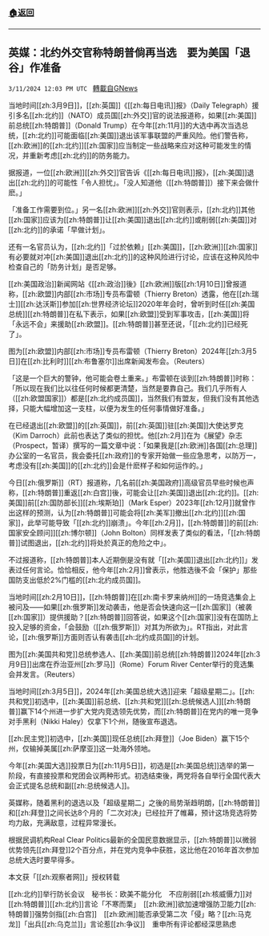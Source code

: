 ###  [:house:返回](README.md)
---


## 英媒：北约外交官称特朗普倘再当选　要为美国「退谷」作准备
`3/11/2024 12:03 PM UTC ` [轉載自GNews](https://gnews.org/articles/2384333)

当地时间[[zh:3月9日]]，[[zh:英国]]《[[zh:每日电讯]]报》（Daily Telegraph）援引多名[[zh:北约]]（NATO）成员国[[zh:外交]]官的说法报道称，如果[[zh:美国]]前总统[[zh:特朗普]]（Donald Trump）在今年[[zh:11月]]的大选中再次当选总统，[[zh:北约]]可能面临[[zh:美国]]退出该军事联盟的严重风险。他们警告称，[[zh:欧洲]]的[[zh:北约]][[zh:国家]]应当制定一些战略来应对这种可能发生的情况，并重新考虑[[zh:北约]]的防务能力。

据报道，一位[[zh:欧洲]][[zh:外交]]官告诉《[[zh:每日电讯]]报》，[[zh:美国]]退出[[zh:北约]]的可能性「令人担忧」。「没人知道他（[[zh:特朗普]]）接下来会做什麽。」

「准备工作需要到位。」另一名[[zh:欧洲]][[zh:外交]]官则表示，[[zh:北约]]其他[[zh:国家]]应该为[[zh:特朗普]]让[[zh:美国]]退出[[zh:北约]]或削弱[[zh:美国]]对[[zh:北约]]的承诺「早做计划」。

还有一名官员认为，[[zh:北约]]「过於依赖」[[zh:美国]]，[[zh:欧洲]][[zh:国家]]有必要就对冲[[zh:美国]]退出[[zh:北约]]的这种风险进行讨论，应该在这种风险中检查自己的「防务计划」是否足够。

[[zh:美国政治]]新闻网站《[[zh:政治]]後》[[zh:欧洲]]版[[zh:1月10日]]曾报道称，[[zh:欧盟]]内部[[zh:市场]]专员布雷顿（Thierry Breton）透露，他在[[zh:瑞士]][[zh:达沃斯]]参加[[zh:世界经济论坛]]2020年年会时，曾听到时任[[zh:美国总统]][[zh:特朗普]]在私下表示，如果[[zh:欧盟]]受到军事攻击，[[zh:美国]]将「永远不会」来援助[[zh:欧盟]]。[[zh:特朗普]]甚至还说，「[[zh:北约]]已经死了」。

图为[[zh:欧盟]]内部[[zh:市场]]专员布雷顿（Thierry Breton）2024年[[zh:3月5日]]在[[zh:比利时]][[zh:布鲁塞尔]]出席新闻发布会。（Reuters）

「这是一个巨大的警钟，他可能会卷土重来。」布雷顿在谈到[[zh:特朗普]]时称：「所以现在我们比以往任何时候都更清楚，当然是要靠自己。我们几乎所有人（[[zh:欧盟国家]]）都是[[zh:北约成员国]]，当然我们有盟友，但我们没有其他选择，只能大幅增加这一支柱，以便为发生的任何事情做好准备。」

在已经退出[[zh:欧盟]]的[[zh:英国]]，前[[zh:英国]]驻[[zh:美国]]大使达罗克（Kim Darroch）此前也表达了类似的担忧。他[[zh:2月]]在为《展望》杂志（Prospect，暂译）撰写的一篇文章中说：「如果我是[[zh:欧洲]]各国[[zh:总理]]办公室的一名官员，我会委托[[zh:政府]]的专家开始做一些应急思考，以防万一，考虑没有[[zh:美国]]的[[zh:北约]]会是什麽样子和如何运作的。」

今日[[zh:俄罗斯]]（RT）报道称，几名前[[zh:美国政府]]高级官员早些时候也声称，[[zh:特朗普]]重返[[zh:白宫]]後，可能会让[[zh:美国]]退出[[zh:北约]]。[[zh:美国]]前[[zh:国防部长]][[zh:埃斯珀]]（Mark Esper）2023年[[zh:12月]]就曾作出这样的预测，认为[[zh:特朗普]]可能会将[[zh:美军]]撤出[[zh:北约]][[zh:国家]]，此举可能导致「[[zh:北约]]崩溃」。今年[[zh:2月]]，[[zh:特朗普]]的前[[zh:国家安全顾问]][[zh:博尔顿]]（John Bolton）同样发表了类似的看法，「[[zh:特朗普]]试图退出，[[zh:北约]]将处於真正的危险之中」。

不过报道称，[[zh:特朗普]]本人近期倒是没有就「[[zh:美国]]退出[[zh:北约]]」发表过任何言论。恰恰相反，他今年[[zh:2月]]曾表示，他胜选後不会「保护」那些国防支出低於2%门槛的[[zh:北约成员国]]。

当地时间[[zh:2月10日]]，[[zh:特朗普]]在[[zh:南卡罗来纳州]]的一场竞选集会上被问及——如果[[zh:俄罗斯]]发动袭击，他是否会快速向这一[[zh:国家]]（被袭[[zh:国家]]）提供援助？[[zh:特朗普]]回答说，如果这个[[zh:国家]]没有在国防上投入足够的资金，「会鼓励（[[zh:俄罗斯]]）对其为所欲为」。RT指出，对此言论，[[zh:俄罗斯]]方面则否认有袭击[[zh:北约成员国]]的计划。

图为[[zh:美国共和党]]总统参选人、[[zh:美国]]前总统[[zh:特朗普]]2024年[[zh:3月9日]]出席在乔治亚州[[zh:罗马]]（Rome）Forum River Center举行的竞选集会并发言。（Reuters）

当地时间[[zh:3月5日]]，2024年[[zh:美国总统大选]]迎来「超级星期二」。[[zh:共和党]]初选中，[[zh:美国]]前总统、[[zh:共和党]][[zh:总统候选人]][[zh:特朗普]]赢下14个州进一步扩大党内竞选领先优势，而[[zh:特朗普]]在党内的唯一竞争对手黑利（Nikki Haley）仅拿下1个州，随後宣布退选。

[[zh:民主党]]初选中，[[zh:美国]]现任总统[[zh:拜登]]（Joe Biden）赢下15个州，仅输掉美属[[zh:萨摩亚]]这一处海外领地。

今年[[zh:美国大选]]投票日为[[zh:11月5日]]，初选是[[zh:美国总统]]选举的第一阶段，有直接投票和党团会议两种形式。初选结束後，两党将各自举行全国代表大会正式提名总统和副[[zh:总统候选人]]。

英媒称，随着黑利的退选以及「超级星期二」之後的局势渐趋明朗，[[zh:特朗普]]和[[zh:拜登]]之间长达8个月的「二次对决」已经拉开了帷幕，预计这场竞选将势均力敌，充满敌意，过程异常漫长。

根据民调机构Real Clear Politics最新的全国民意数据显示，[[zh:特朗普]]以微弱优势领先[[zh:拜登]]2个百分点，并在党内竞争中获胜，这比他在2016年首次参加总统大选时要早得多。

本文获「[[zh:观察者网]]」授权转载

[[zh:北约]]举行防长会议　秘书长：欧美不能分化　不应削弱[[zh:核威慑力]]对[[zh:特朗普]][[zh:北约]]言论「不寒而栗」　[[zh:欧洲]]欲加速增强防卫能力[[zh:特朗普]]强势剑指[[zh:白宫]]　[[zh:欧洲]]能否承受第二次「侵」略？[[zh:马克龙]]「出兵[[zh:乌克兰]]」言论惹[[zh:争议]]　重申所有评论都经深思熟虑
